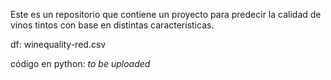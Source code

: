 Este es un repositorio que contiene un proyecto para predecir la calidad de vinos tintos con base en distintas características.


df: winequality-red.csv


código en python: *to be uploaded*
